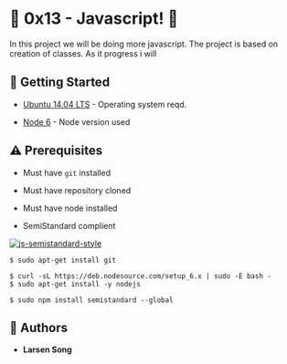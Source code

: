# :shell: 0x13 - Javascript! :shell:

In this project we will be doing more javascript. The project is based on creation of classes.
As it progress i will 
## :running: Getting Started

* [Ubuntu 14.04 LTS](http://releases.ubuntu.com/14.04/) - Operating system reqd.

* [Node 6](https://deb.nodesource.com/setup_6.x) - Node version used


## :warning: Prerequisites

* Must have `git` installed


* Must have repository cloned

* Must have node installed

* SemiStandard complient

[![js-semistandard-style](https://cdn.rawgit.com/flet/semistandard/master/badge.svg)](https://github.com/Flet/semistandard)


```
$ sudo apt-get install git
```


```
$ curl -sL https://deb.nodesource.com/setup_6.x | sudo -E bash -
$ sudo apt-get install -y nodejs
```

```
$ sudo npm install semistandard --global
```

## :blue_book: Authors
* **Larsen Song**
